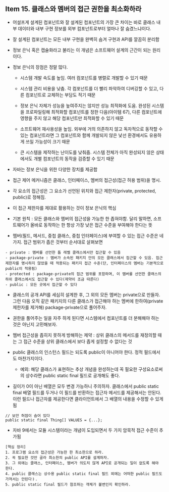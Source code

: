 ## Item 15. 클래스와 멤버의 접근 권한을 최소화하라

- 어설프게 설계된 컴포넌트와 잘 설계된 컴포넌트의 가장 큰 차이는 바로 클래스 내부 데이터와 내부 구현 정보를 외부 컴포넌트로부터 얼마나 잘 숨겼느냐이다.

- 잘 설계된 컴포넌트는 모든 내부 구현을 완벽히 숨겨 구현과 API를 깔끔히 분리함

- 정보 은닉 혹은 캡슐화라고 불리는 이 개념은 소프트웨어 설계의 근간이 되는 원리이다.

- 정보 은닉의 장점은 정말 많다.

    - 시스템 개발 속도를 높임. 여러 컴포넌트를 병렬로 개발할 수 있기 때문
  
    - 시스템 관리 비용을 낮춤. 각 컴포넌트를 더 빨리 파악하여 디버깅할 수 있고, 다른 컴포넌트로 교체하는 부담도 적기 때문
  
    - 정보 은닉 자체가 성능을 높여주지는 않지만 성능 최적화에 도움. 완성된 시스템을 프로파일링해 최적화할 컴포넌트를 정한 다음(아이템 67), 다른 컴포넌트에 영향을 주지 않고 해당 컴포넌트만 최적화할 수 있기 때문
  
    - 소프트웨어 재사용성을 높임. 외부에 거의 의존하지 않고 독자적으로 동작할 수 있는 컴포넌트라면 그 컴포넌트와 함께 개발되지 않은 낯선 환경에서도 유용하게 쓰일 가능성이 크기 때문     
    
    - 큰 시스템을 제작하는 난이도를 낮춰줌. 시스템 전체가 아직 완성되지 않은 상태에서도 개별 컴포넌트의 동작을 검증할 수 있기 때문 
    
 - 자바는 정보 은닉을 위한 다양한 장치를 제공함
 
 - 접근 제어 메커니즘은 클래스, 인터페이스, 멤버의 접근성(접근 허용 범위)을 명시. 
 
 - 각 요소의 접근성은 그 요소가 선언된 위치와 접근 제한자(private, protected, public)로 정해짐.  
 
 - 이 접근 제한자를 제대로 활용하는 것이 정보 은닉의 핵심
 
 - 기본 원칙 : 모든 클래스와 멤버의 접근성을 가능한 한 좁혀야함. 달리 말하면, 소프트웨어가 올바로 동작하는 한 항상 가장 낮은 접근 수준을 부여해야 한다는 뜻
 
 - 멤버(필드, 메서드, 중첩 클래스, 중첩 인터페이스)에 부여할 수 있는 접근 수준은 네가지. 접근 범위가 좁은 것부터 순서대로 살펴보면
 
 ```
 - private : 멤버를 선언한 톱 레벨 클래스에서만 접근할 수 있음
 - package-private : 멤버가 소속된 패키지 안의 모든 클래스에서 접근할 수 있음. 접근 제한자를 명시하지 않았을 때 적용되는 패키지 접근 수준(단, 인터페이스의 멤버는 기본적으로 public이 적용됨)
 - protected : package-private의 접근 범위를 포함하며, 이 멤버를 선언한 클래스의 하위 클래스에서도 접근할 수 있다(제약이 조금 따른다)
 - public : 모든 곳에서 접근할 수 있다 
 ```
 
 - 클래스의 공개 API를 세심히 설계한 후, 그 외의 모든 멤버는 private으로 만들자. 그런 다음 오직 같은 패키지의 다른 클래스가 접근해야 하는 멤버에 한하여(private 제한자를 제거해) package-private으로 풀어주자. 
 
 - 권한을 풀어주는 일을 자주 하게 된다면 시스템에서 컴포넌트를 더 분해해야 하는 것은 아닌지 고민해보자.
 
 - 멤버 접근성을 좁히지 못하게 방해하는 제약 : 상위 클래스의 메서드를 재정의할 때는 그 접근 수준을 상위 클래스에서 보다 좁게 설정할 수 없다는 것
 
 - public 클래스의 인스턴스 필드는 되도록 public이 아니어야 한다. 정적 필드에서도 마찬가지이다.
    - 예외: 해당 클래스가 표현하는 추상 개념을 완성하는데 꼭 필요한 구성요소로써의 상수라면 public static final 필드로 공개해도 좋다.
    
 - 길이가 0이 아닌 배열은 모두 변경 가능하니 주의하자. 클래스에서 public static final 배열 필드를 두거나 이 필드를 반환하는 접근자 메서드를 제공해서는 안된다. 이런 필드나 접근자를 제공한다면 클라이언트에서 그 배열의 내용을 수정할 수 있게 됨
 
 ```
 // 보안 허점이 숨어 있다
 public static final Thing[] VALUES = {...};
 ```
 
 - 자바 9에서는 모듈 시스템이라는 개념이 도입되면서 두 가지 암묵적 접근 수준이 추가됨
 
 ```
 [핵심 정리]
 1. 프로그램 요소의 접근성은 가능한 한 최소한으로 하라.
 2. 꼭 필요한 것만 골라 최소한의 public API를 설계하자.
 3. 그 외에는 클래스, 인터페이스, 멤버가 의도치 않게 API로 공개되는 일이 없도록 해야 한다.
 4. public 클래스는 상수용 public static final 필드 외에는 어떠한 public 필드도 가져서는 안된다ㅏ.
 5. public static final 필드가 참조하는 객체가 불변인지 확인하라.  
 
 ```